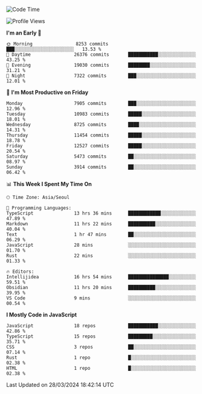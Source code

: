 <!--START_SECTION:waka-->
![Code Time](http://img.shields.io/badge/Code%20Time-5%2C837%20hrs%2048%20mins-blue)

![Profile Views](http://img.shields.io/badge/Profile%20Views-0-blue)

**I'm an Early 🐤** 

```text
🌞 Morning                8253 commits        ███░░░░░░░░░░░░░░░░░░░░░░   13.53 % 
🌆 Daytime                26376 commits       ███████████░░░░░░░░░░░░░░   43.25 % 
🌃 Evening                19030 commits       ████████░░░░░░░░░░░░░░░░░   31.21 % 
🌙 Night                  7322 commits        ███░░░░░░░░░░░░░░░░░░░░░░   12.01 % 
```
📅 **I'm Most Productive on Friday** 

```text
Monday                   7905 commits        ███░░░░░░░░░░░░░░░░░░░░░░   12.96 % 
Tuesday                  10983 commits       █████░░░░░░░░░░░░░░░░░░░░   18.01 % 
Wednesday                8725 commits        ████░░░░░░░░░░░░░░░░░░░░░   14.31 % 
Thursday                 11454 commits       █████░░░░░░░░░░░░░░░░░░░░   18.78 % 
Friday                   12527 commits       █████░░░░░░░░░░░░░░░░░░░░   20.54 % 
Saturday                 5473 commits        ██░░░░░░░░░░░░░░░░░░░░░░░   08.97 % 
Sunday                   3914 commits        ██░░░░░░░░░░░░░░░░░░░░░░░   06.42 % 
```


📊 **This Week I Spent My Time On** 

```text
🕑︎ Time Zone: Asia/Seoul

💬 Programming Languages: 
TypeScript               13 hrs 36 mins      ████████████░░░░░░░░░░░░░   47.89 % 
Markdown                 11 hrs 22 mins      ██████████░░░░░░░░░░░░░░░   40.04 % 
Text                     1 hr 47 mins        ██░░░░░░░░░░░░░░░░░░░░░░░   06.29 % 
JavaScript               28 mins             ░░░░░░░░░░░░░░░░░░░░░░░░░   01.70 % 
Rust                     22 mins             ░░░░░░░░░░░░░░░░░░░░░░░░░   01.33 % 

🔥 Editors: 
Intellijidea             16 hrs 54 mins      ███████████████░░░░░░░░░░   59.51 % 
Obsidian                 11 hrs 20 mins      ██████████░░░░░░░░░░░░░░░   39.95 % 
VS Code                  9 mins              ░░░░░░░░░░░░░░░░░░░░░░░░░   00.54 % 
```

**I Mostly Code in JavaScript** 

```text
JavaScript               18 repos            ███████████░░░░░░░░░░░░░░   42.86 % 
TypeScript               15 repos            █████████░░░░░░░░░░░░░░░░   35.71 % 
CSS                      3 repos             ██░░░░░░░░░░░░░░░░░░░░░░░   07.14 % 
Rust                     1 repo              █░░░░░░░░░░░░░░░░░░░░░░░░   02.38 % 
HTML                     1 repo              █░░░░░░░░░░░░░░░░░░░░░░░░   02.38 % 
```




 Last Updated on 28/03/2024 18:42:14 UTC
<!--END_SECTION:waka-->
